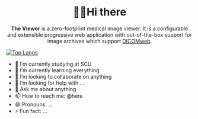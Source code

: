 <!-- prettier-ignore-start -->
<!-- markdownlint-disable -->
<div align="center">
  <h1>🐱‍👤Hi there</h1>
  <p><strong>The Viewer</strong> is a zero-footprint medical image viewer. It is a configurable and extensible progressive web application with out-of-the-box support for image archives which support <a href="https://www.dicomstandard.org/dicomweb/">DICOMweb</a>.</p>
</div>

[![Top Langs](https://github-readme-stats.vercel.app/api/top-langs/?username=imzqqq&layout=compact)](https://github.com/imzqqq/imqzzZ)

- 🔭 I’m currently studying at SCU
- 🌱 I’m currently learning everything
- 👯 I’m looking to collaborate on anything
- 🤔 I’m looking for help with ...
- 💬 Ask me about anything
- 📫 How to reach me: @here
- 😄 Pronouns: ...
- ⚡ Fun fact: ...

